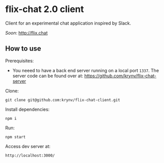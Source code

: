 # flix-chat 2.0 client

Client for an experimental chat application inspired by Slack.

_Soon_: http://flix.chat

## How to use

Prerequisites:
- You neeed to have a back end server running on a local port `1337`. The server code can be found over at: https://github.com/krynv/flix-chat-server

Clone:
    
    git clone git@github.com:krynv/flix-chat-client.git

Install dependencies:

    npm i

Run:

    npm start

Access dev server at:

    http://localhost:3000/

